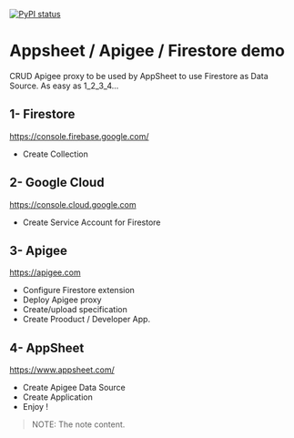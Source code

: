 [![PyPI status](https://img.shields.io/pypi/status/ansicolortags.svg)](https://pypi.python.org/pypi/ansicolortags/) 

# Appsheet / Apigee / Firestore demo

CRUD Apigee proxy to be used by AppSheet to use Firestore as Data Source.
As easy as 1_2_3_4...

## 1- Firestore

https://console.firebase.google.com/

- Create Collection

## 2- Google Cloud

https://console.cloud.google.com

- Create Service Account for Firestore

## 3- Apigee 

https://apigee.com

- Configure Firestore extension 
- Deploy Apigee proxy
- Create/upload specification
- Create Prooduct / Developer App.

## 4- AppSheet 

https://www.appsheet.com/

- Create Apigee Data Source
- Create Application
- Enjoy !


> NOTE:  The note content.